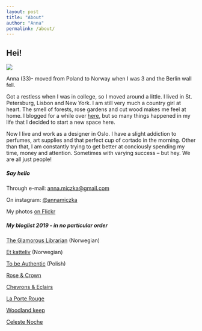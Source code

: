 ```yaml
---
layout: post
title: "About"
author: "Anna"
permalink: /about/
---
```


## Hei!

<img border="0" src="https://live.staticflickr.com/8537/29619836441_0ffaed87e5_c.jpg">


Anna (33)- moved from Poland to Norway when I was 3 and the Berlin wall fell.

Got a restless when I was in college, so I moved around a little. I lived in St. Petersburg, Lisbon and New York. I am still very much a country girl at heart. The smell of forests, rose gardens and cut wood makes me feel at home. I blogged for a while over [here](https://librasmoments.blogspot.com/), but so many things happened in my life that I decided to start a new space here. 

Now I live and work as a designer in Oslo. I have a slight addiction to perfumes, art supplies and that perfect cup of cortado in the morning. Other than that, I am constantly trying to get better at conciously spending my time, money and attention. Sometimes with varying success – but hey. We are all just people!


##### Say hello 


Through e-mail: [anna.miczka@gmail.com](mailto:anna.miczka@gmail.com?Subject=Hei%20) 

On instagram: [@annamiczka](https://www.instagram.com/annamiczka/) 

My photos [on Flickr](https://www.flickr.com/people/halinakema/) 



##### My bloglist 2019 - in no particular order


[The Glamorous Librarian](http://glambibliotekaren.blogspot.com/) (Norwegian)

[Et katteliv](http://www.etkatteliv.no/) (Norwegian)

[To be Authentic](http://tobeauthentic-aga.blogspot.com/) (Polish)

[Rose & Crown](http://rosencrown.blogspot.com/)

[Chevrons & Eclairs](https://www.chevronsandeclairs.com/)

[La Porte Rouge](http://laporterouge.blogspot.com/)

[Woodland keep](http://www.woodlandkeep.space/journal/)

[Celeste Noche](http://www.celestenoche.com/blog/)



